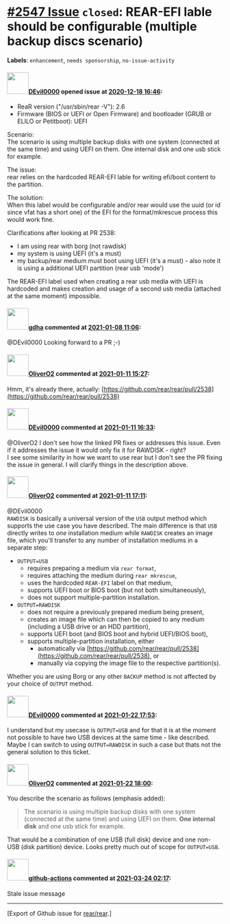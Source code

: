 [\#2547 Issue](https://github.com/rear/rear/issues/2547) `closed`: REAR-EFI lable should be configurable (multiple backup discs scenario)
=========================================================================================================================================

**Labels**: `enhancement`, `needs sponsorship`, `no-issue-activity`

#### <img src="https://avatars.githubusercontent.com/u/3344302?v=4" width="50">[DEvil0000](https://github.com/DEvil0000) opened issue at [2020-12-18 16:46](https://github.com/rear/rear/issues/2547):

-   ReaR version ("/usr/sbin/rear -V"): 2.6
-   Firmware (BIOS or UEFI or Open Firmware) and bootloader (GRUB or
    ELILO or Petitboot): UEFI

Scenario:  
The scenario is using multiple backup disks with one system (connected
at the same time) and using UEFI on them. One internal disk and one usb
stick for example.

The issue:  
rear relies on the hardcoded REAR-EFI lable for writing efi/boot content
to the partition.

The solution:  
When this label would be configurable and/or rear would use the uuid (or
id since vfat has a short one) of the EFI for the format/mkrescue
process this would work fine.

Clarifications after looking at PR 2538:

-   I am using rear with borg (not rawdisk)
-   my system is using UEFI (it's a must)
-   my backup/rear medium must boot using UEFI (it's a must) - also note
    it is using a additional UEFI partition (rear usb 'mode')

The REAR-EFI label used when creating a rear usb media with UEFI is
hardcoded and makes creation and usage of a second usb media (attached
at the same moment) impossible.

#### <img src="https://avatars.githubusercontent.com/u/888633?u=cdaeb31efcc0048d3619651aa18dd4b76e636b21&v=4" width="50">[gdha](https://github.com/gdha) commented at [2021-01-08 11:06](https://github.com/rear/rear/issues/2547#issuecomment-756697049):

@DEvil0000 Looking forward to a PR ;-)

#### <img src="https://avatars.githubusercontent.com/u/4660803?v=4" width="50">[OliverO2](https://github.com/OliverO2) commented at [2021-01-11 15:27](https://github.com/rear/rear/issues/2547#issuecomment-758023001):

Hmm, it's already there, actually:
[https://github.com/rear/rear/pull/2538](https://github.com/rear/rear/pull/2538)

#### <img src="https://avatars.githubusercontent.com/u/3344302?v=4" width="50">[DEvil0000](https://github.com/DEvil0000) commented at [2021-01-11 16:33](https://github.com/rear/rear/issues/2547#issuecomment-758071044):

@OliverO2 I don't see how the linked PR fixes or addresses this issue.
Even if it addresses the issue it would only fix it for RAWDISK -
right?  
I see some similarity in how we want to use rear but I don't see the PR
fixing the issue in general. I will clarify things in the description
above.

#### <img src="https://avatars.githubusercontent.com/u/4660803?v=4" width="50">[OliverO2](https://github.com/OliverO2) commented at [2021-01-11 17:11](https://github.com/rear/rear/issues/2547#issuecomment-758093973):

@DEvil0000  
`RAWDISK` is basically a universal version of the `USB` output method
which supports the use case you have described. The main difference is
that `USB` directly writes to *one* installation medium while `RAWDISK`
creates an image file, which you'll transfer to any number of
installation mediums in a separate step:

-   `OUTPUT=USB`
    -   requires preparing a medium via `rear format`,
    -   requires attaching the medium during `rear mkrescue`,
    -   uses the hardcoded `REAR-EFI` label on that medium,
    -   supports UEFI boot or BIOS boot (but not both simultaneously),
    -   does not support multiple-partition installation.
-   `OUTPUT=RAWDISK`
    -   does not require a previously prepared medium being present,
    -   creates an image file which can then be copied to any medium
        (including a USB drive or an HDD partition),
    -   supports UEFI boot (and BIOS boot and hybrid UEFI/BIOS boot),
    -   supports multiple-partition installation, either
        -   automatically via
            [https://github.com/rear/rear/pull/2538](https://github.com/rear/rear/pull/2538),
            or
        -   manually via copying the image file to the respective
            partition(s).

Whether you are using Borg or any other `BACKUP` method is not affected
by your choice of `OUTPUT` method.

#### <img src="https://avatars.githubusercontent.com/u/3344302?v=4" width="50">[DEvil0000](https://github.com/DEvil0000) commented at [2021-01-22 17:53](https://github.com/rear/rear/issues/2547#issuecomment-765583752):

I understand but my usecase is `OUTPUT=USB` and for that it is at the
moment not possible to have two USB devices at the same time - like
described. Maybe I can switch to using `OUTPUT=RAWDISK` in such a case
but thats not the general solution to this ticket.

#### <img src="https://avatars.githubusercontent.com/u/4660803?v=4" width="50">[OliverO2](https://github.com/OliverO2) commented at [2021-01-22 18:00](https://github.com/rear/rear/issues/2547#issuecomment-765588102):

You describe the scenario as follows (emphasis added):

> The scenario is using multiple backup disks with one system (connected
> at the same time) and using UEFI on them. **One internal disk** and
> one usb stick for example.

That would be a combination of one USB (full disk) device and one
non-USB (disk partition) device. Looks pretty much out of scope for
`OUTPUT=USB`.

#### <img src="https://avatars.githubusercontent.com/in/15368?v=4" width="50">[github-actions](https://github.com/apps/github-actions) commented at [2021-03-24 02:17](https://github.com/rear/rear/issues/2547#issuecomment-805427114):

Stale issue message

------------------------------------------------------------------------

\[Export of Github issue for
[rear/rear](https://github.com/rear/rear).\]
